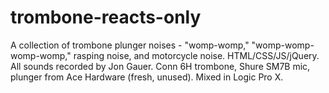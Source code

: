 # trombone-reacts-only
A collection of trombone plunger noises - "womp-womp," "womp-womp-womp-womp," rasping noise, and motorcycle noise. HTML/CSS/JS/jQuery.
All sounds recorded by Jon Gauer. Conn 6H trombone, Shure SM7B mic, plunger from Ace Hardware (fresh, unused). Mixed in Logic Pro X.
